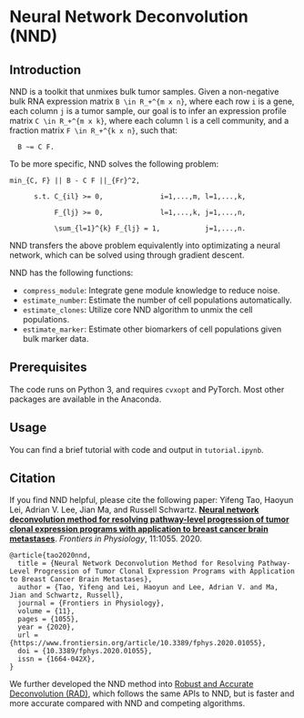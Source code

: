 # Neural Network Deconvolution (NND)

## Introduction

NND is a toolkit that unmixes bulk tumor samples. Given a non-negative bulk RNA expression matrix `B \in R_+^{m x n}`, where each row `i` is a gene, each column `j` is a tumor sample, our goal is to infer an expression profile matrix `C \in R_+^{m x k}`, where each column `l` is a cell community, and a fraction matrix `F \in R_+^{k x n}`, such that:
```
  B ~= C F. 
```
To be more specific, NND solves the following problem:
```
min_{C, F} || B - C F ||_{Fr}^2, 

      s.t. C_{il} >= 0,              i=1,...,m, l=1,...,k,

           F_{lj} >= 0,              l=1,...,k, j=1,...,n,

           \sum_{l=1}^{k} F_{lj} = 1,           j=1,...,n.
```

NND transfers the above problem equivalently into optimizating a neural network, which can be solved using through gradient descent.

NND has the following functions:
* `compress_module`: Integrate gene module knowledge to reduce noise.
* `estimate_number`: Estimate the number of cell populations automatically.
* `estimate_clones`: Utilize core NND algorithm to unmix the cell populations.
* `estimate_marker`: Estimate other biomarkers of cell populations given bulk marker data.

## Prerequisites

The code runs on Python 3, and requires `cvxopt` and PyTorch. Most other packages are available in the Anaconda.

## Usage

You can find a brief tutorial with code and output in `tutorial.ipynb`.


## Citation

If you find NND helpful, please cite the following paper: 
Yifeng Tao, Haoyun Lei, Adrian V. Lee, Jian Ma, and Russell Schwartz. [**Neural network deconvolution method for resolving pathway-level progression of tumor clonal expression programs with application to breast cancer brain metastases**](https://www.frontiersin.org/articles/10.3389/fphys.2020.01055/full). *Frontiers in Physiology*, 11:1055. 2020.
```
@article{tao2020nnd,
  title = {Neural Network Deconvolution Method for Resolving Pathway-Level Progression of Tumor Clonal Expression Programs with Application to Breast Cancer Brain Metastases},
  author = {Tao, Yifeng and Lei, Haoyun and Lee, Adrian V. and Ma, Jian and Schwartz, Russell},
  journal = {Frontiers in Physiology},
  volume = {11},
  pages = {1055},
  year = {2020},
  url = {https://www.frontiersin.org/article/10.3389/fphys.2020.01055},
  doi = {10.3389/fphys.2020.01055},
  issn = {1664-042X},
}
```

We further developed the NND method into [Robust and Accurate Deconvolution (RAD)](https://github.com/CMUSchwartzLab/RAD), which follows the same APIs to NND, but is faster and more accurate compared with NND and competing algorithms.